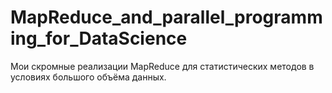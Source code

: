 # MapReduce_and_parallel_programming_for_DataScience
Мои скромные реализации MapReduce для статистических методов в условиях большого объёма данных.
